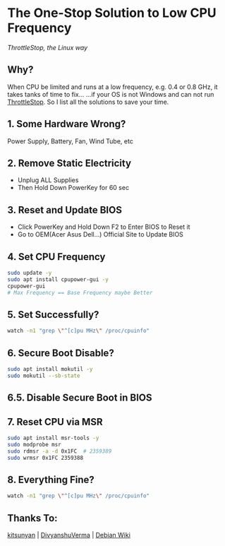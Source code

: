 # The One-Stop Solution to Low CPU Frequency
*ThrottleStop, the Linux way*

## Why?
When CPU be limited and runs at a low frequency, e.g. 0.4 or 0.8 GHz, it takes tanks of time to fix... ...if your OS is not Windows and can not run [ThrottleStop](https://www.techpowerup.com/download/techpowerup-throttlestop/).
So I list all the solutions to save your time.

## 1. Some Hardware Wrong?
Power Supply, Battery, Fan, Wind Tube, etc

## 2. Remove Static Electricity
- Unplug ALL Supplies
- Then Hold Down PowerKey for 60 sec

## 3. Reset and Update BIOS
- Click PowerKey and Hold Down F2 to Enter BIOS to Reset it
- Go to OEM(Acer Asus Dell...) Official Site to Update BIOS

## 4. Set CPU Frequency
```bash
sudo update -y
sudo apt install cpupower-gui -y
cpupower-gui  
# Max Frequency == Base Frequency maybe Better
```

## 5. Set Successfully?
```bash
watch -n1 "grep \"^[c]pu MHz\" /proc/cpuinfo"
```
## 6. Secure Boot Disable?
```bash
sudo apt install mokutil -y
sudo mokutil --sb-state
```
## 6.5. Disable Secure Boot in BIOS

## 7. Reset CPU via MSR
```bash
sudo apt install msr-tools -y
sudo modprobe msr
sudo rdmsr -a -d 0x1FC  # 2359389
sudo wrmsr 0x1FC 2359388
```

## 8. Everything Fine?
```bash
watch -n1 "grep \"^[c]pu MHz\" /proc/cpuinfo"
```

## Thanks To:
[kitsunyan](https://github.com/kitsunyan/intel-undervolt) | 
[DivyanshuVerma](https://github.com/DivyanshuVerma/throttlestop-linux) | 
[Debian Wiki](https://wiki.debian.org/CpuFrequencyScaling)
